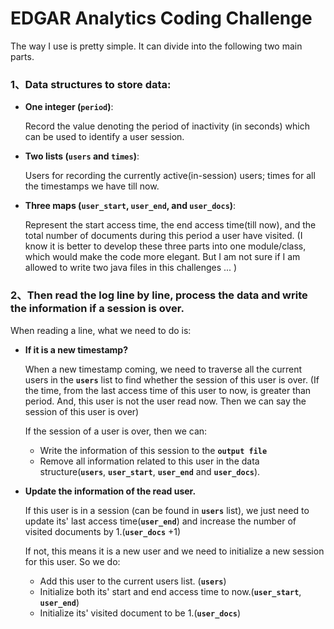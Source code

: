 # EDGAR Analytics Coding Challenge

The way I use is pretty simple. It can divide into the following two main parts.

### 1、Data structures to store data:

*  **One integer (`period`)**: 

   Record the value denoting the period of inactivity (in seconds) which can be used to identify a user session.
*  **Two lists (`users` and `times`)**: 

   Users for recording the currently active(in-session) users; times for all the timestamps we have till now.
*  **Three maps (`user_start`, `user_end`, and `user_docs`)**: 

   Represent the start access time, the end access time(till now), and the total number of documents during this period a user have visited. (I know it is better to develop these three parts into one module/class, which would make the code more elegant. But I am not sure if I am allowed to write two java files in this challenges ... )



### 2、Then read the log line by line, process the data and write the information if a session is over.

   When reading a line, what we need to do is:

*  **If it is a new timestamp?**

   When a new timestamp coming, we need to traverse all the current users in the **`users`** list to find whether the session of this user is over. (If the time, from the last access time of this user to now, is greater than period. And, this user is not the user read now. Then we can say the session of this user is over)

   If the session of a user is over, then we can:
   
   *  Write the information of this session to the **`output file`**
   *  Remove all information related to this user in the data structure(**`users`**, **`user_start`**, **`user_end`** and **`user_docs`**).
    
*  **Update the information of the read user.**

   If this user is in a session (can be found in **`users`** list), we just need to update its' last access time(**`user_end`**) and increase the number of visited documents by 1.(**`user_docs`** +1)

   If not, this means it is a new user and we need to initialize a new session for this user.  So we do:
       
   *  Add this user to the current users list. (**`users`**)
   *  Initialize both its' start and end access time to now.(**`user_start`**, **`user_end`**)
   *  Initialize its' visited document to be 1.(**`user_docs`**)
